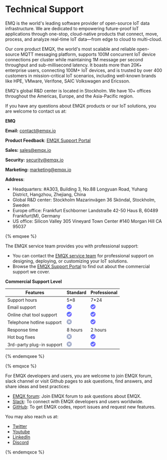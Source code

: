 # Technical Support

EMQ is the world's leading software provider of open-source IoT data infrastructure. We are dedicated to empowering future-proof IoT applications through one-stop, cloud-native products that connect, move, process, and analyze real-time IoT data—from edge to cloud to multi-cloud.

Our core product EMQX, the world's most scalable and reliable open-source MQTT messaging platform, supports 100M concurrent IoT device connections per cluster while maintaining 1M message per second throughput and sub-millisecond latency. It boasts more than 20K+ enterprise users, connecting 100M+ IoT devices, and is trusted by over 400 customers in mission-critical IoT scenarios, including well-known brands like HPE, VMware, Verifone, SAIC Volkswagen and Ericsson.

EMQ's global R&D center is located in Stockholm. We have 10+ offices throughout the Americas, Europe, and the Asia-Pacific region.

If you have any questions about EMQX products or our IoT solutions, you are welcome to contact us at:

**EMQ**

**Email:** [contact@emqx.io](mailto:contact@emqx.io)

**Product Feedback**: [EMQX Support Portal](https://www.emqx.com/en/support)

**Sales:** [sales@emqx.io](mailto:sales@emqx.io)

**Security:** [security@emqx.io](mailto:security@emqx.io)

**Marketing:** [marketing@emqx.io](mailto:marketing@emqx.io)

**Address**: 

- Headquarters: #A303, Building 3, No.88 Longyuan Road, Yuhang District, Hangzhou, Zhejiang, China
- Global R&D center: Stockholm Mazarinvägen 36 Sköndal, Stockholm, Sweden
- Europe office: Frankfurt Eschborner Landstraße 42-50 Haus B, 60489 Frankfurt(M), Germany
- US office: Silicon Valley 305 Vineyard Town Center #140 Morgan Hill CA 95037

{% emqxee %}

The EMQX service team provides you with professional support:

- You can contact the [EMQX service team](https://www.emqx.com/en/contact?product=emqx) for professional support on designing, deploying, or customizing your IoT solutions.
- Browse the [EMQX Support Portal](https://www.emqx.com/en/support) to find out about the commercial support we cover.

**Commercial Support Level**

| Features                  | Standard                                                     | Professional                                                 |
| ------------------------- | ------------------------------------------------------------ | ------------------------------------------------------------ |
| Support hours             | 5*8                                                          | 7*24                                                         |
| Email support             | <img src="./assets/support.png" alt="support" style="zoom:50%;" /> | <img src="./assets/support.png" alt="support" style="zoom:50%;" /> |
| Online chat tool support  | <img src="./assets/support.png" alt="support" style="zoom:50%;" /> | <img src="./assets/support.png" alt="support" style="zoom:50%;" /> |
| Telephone hotline support | <img src="./assets/no-support.png" alt="no support" style="zoom:50%;" /> | <img src="./assets/support.png" alt="support" style="zoom:50%;" /> |
| Response time             | 8 hours                                                      | 2 hours                                                      |
| Hot bug fixes             | <img src="./assets/no-support.png" alt="no support" style="zoom:50%;" /> | <img src="./assets/support.png" alt="support" style="zoom:50%;" /> |
| 3rd-party plug-in support | <img src="./assets/no-support.png" alt="no support" style="zoom:50%;" /> | <img src="./assets/support.png" alt="support" style="zoom:50%;" /> |

{% endemqxee %}

{% emqxce %}

For EMQX developers and users, you are welcome to join EMQX forum, slack channel or visit Github pages to ask questions, find answers, and share ideas and best practices:

- [EMQX forum](https://www.emqx.io/forum/): Join EMQX forum to ask questions about EMQX. 
- [Slack](https://slack-invite.emqx.io/): To connect with EMQX developers and users worldwide.
- [GitHub](https://github.com/emqx/emqx): To get EMQX codes, report issues and request new features.

You may also reach us at:

- [Twitter](https://twitter.com/EMQTech)
- [Youtube](https://www.youtube.com/channel/UC5FjR77ErAxvZENEWzQaO5Q)
- [LinkedIn](https://www.linkedin.com/company/emqtech)
- [Discord](https://discord.com/invite/xYGf3fQnES)

{% endemqxce %}
